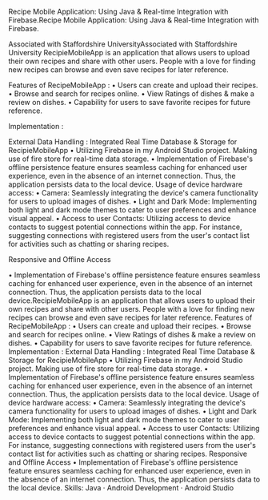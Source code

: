 
Recipe Mobile Application: Using Java & Real-time Integration with Firebase.Recipe Mobile Application: Using Java & Real-time Integration with Firebase.

Associated with Staffordshire UniversityAssociated with Staffordshire University
RecipieMobileApp is an application that allows users to upload their own recipes and share with 
other users. People with a love for finding new recipes can browse and even save recipes for later 
reference. 

Features of RecipeMobileApp :
• Users can create and upload their recipes. 
• Browse and search for recipes online. 
• View Ratings of dishes & make a review on dishes. 
• Capability for users to save favorite recipes for future reference.

Implementation :

External Data Handling :
Integrated Real Time Database & Storage for RecipieMobileApp 
• Utilizing Firebase in my Android Studio project. Making use of fire store for real-time data 
storage. 
• Implementation of Firebase's offline persistence feature ensures seamless caching for 
enhanced user experience, even in the absence of an internet connection. Thus, the application 
persists data to the local device. 
Usage of device hardware access: 
• Camera: Seamlessly integrating the device's camera functionality for users to upload images 
of dishes. 
• Light and Dark Mode: Implementing both light and dark mode themes to cater to user 
preferences and enhance visual appeal. 
• Access to user Contacts: Utilizing access to device contacts to suggest potential connections 
within the app. For instance, suggesting connections with registered users from the user's 
contact list for activities such as chatting or sharing recipes. 

Responsive and Offline Access 

• Implementation of Firebase's offline persistence feature ensures seamless caching for 
enhanced user experience, even in the absence of an internet connection. Thus, the application 
persists data to the local device.RecipieMobileApp is an application that allows users to upload their own recipes and share with other users. People with a love for finding new recipes can browse and even save recipes for later reference. Features of RecipeMobileApp : • Users can create and upload their recipes. • Browse and search for recipes online. • View Ratings of dishes & make a review on dishes. • Capability for users to save favorite recipes for future reference. Implementation : External Data Handling : Integrated Real Time Database & Storage for RecipieMobileApp • Utilizing Firebase in my Android Studio project. Making use of fire store for real-time data storage. • Implementation of Firebase's offline persistence feature ensures seamless caching for enhanced user experience, even in the absence of an internet connection. Thus, the application persists data to the local device. Usage of device hardware access: • Camera: Seamlessly integrating the device's camera functionality for users to upload images of dishes. • Light and Dark Mode: Implementing both light and dark mode themes to cater to user preferences and enhance visual appeal. • Access to user Contacts: Utilizing access to device contacts to suggest potential connections within the app. For instance, suggesting connections with registered users from the user's contact list for activities such as chatting or sharing recipes. Responsive and Offline Access • Implementation of Firebase's offline persistence feature ensures seamless caching for enhanced user experience, even in the absence of an internet connection. Thus, the application persists data to the local device.
Skills: Java · Android Development · Android Studio
